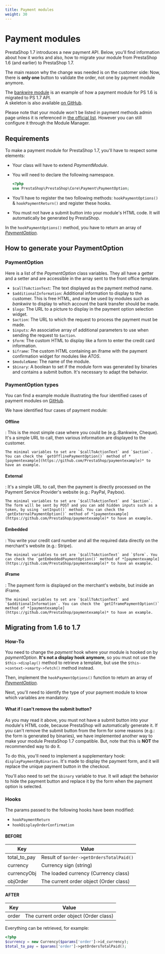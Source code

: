 ```yaml
---
title: Payment modules
weight: 30
---
```


Payment modules
===============

PrestaShop 1.7 introduces a new payment API. Below, you'll find information about how it works and also, how to migrate your module from PrestaShop 1.6 (and earlier) to PrestaShop 1.7.

The main reason why the change was needed is on the customer side: Now, there is **only one** button to validate the order, not one by payment module anymore.

The [bankwire module](https://github.com/PrestaShop/bankwire/pull/18) is an example of how a payment module for PS 1.6 is migrated to PS 1.7 API.<br/>
A skeleton is also available [on GitHub](https://github.com/PrestaShop/paymentexample). 

Please note that your module won't be listed in payment methods admin page unless it is referenced in [the official list](https://api.prestashop.com/xml/tab_modules_list_17.xml). However you can still configure it through the Module Manager.


Requirements
------------

To make a payment module for PrestaShop 1.7, you'll have to respect some elements:

-   Your class will have to extend *PaymentModule*.
-   You will need to declare the following namespace.

    ```php
    <?php
    use PrestaShop\PrestaShop\Core\Payment\PaymentOption;
    ```

-   You'll have to register the two following methods: `hookPaymentOptions()` & `hookPaymentReturn()` and register these hooks.
-   You must not have a submit button into your module's HTML code. It will automatically be generated by PrestaShop.

In the `hookPaymentOptions()` method, you have to return an array of *[PaymentOption](https://github.com/PrestaShop/PrestaShop/blob/8.0.x/src/Core/Payment/PaymentOption.php)*.

How to generate your PaymentOption
----------------------------------

### PaymentOption

Here is a list of the *PaymentOption* class variables. They all have a getter and a setter and are accessible in the array sent to the front office template.

-   `$callToActionText`: The text displayed as the payment method name.
-   `$additionalInformation`: Additional information to display to the customer. This is free HTML, and may be used by modules such as *bankwire* to display to which account the bank transfer should be made.
-   `$logo`: The URL to a picture to display in the payment option selection widget.
-   `$action`: The URL to which the request to process the payment must be made.
-   `$inputs`: An associative array of additional parameters to use when sending the request to `$action`.
-   `$form`: The custom HTML to display like a form to enter the credit card information.
-   `$iframe`: The custom HTML containing an iframe with the payment confirmation widget for modules like *ATOS*.
-   `$moduleName`: The name of the module.
-   `$binary`: A boolean to set if the module form was generated by binaries and contains a submit button. It's necessary to adapt the behavior.

### PaymentOption types

You can find a example module illustrating the four identified cases of payment modules on [GitHub](https://github.com/PrestaShop/paymentexample).

We have identified four cases of payment module:

#### Offline

:   This is the most simple case where you could be (e.g.:Bankwire, Cheque).
    It's a simple URL to call, then various information are displayed to the customer.

    The minimal variables to set are `$callToActionText` and `$action`. You can check the `getOfflinePaymentOption()` method of *[paymentexample](https://github.com/PrestaShop/paymentexample)* to have an example.

#### External

:   It's a simple URL to call, then the payment is directly processed on the Payment Service Provider's website (e.g.: PayPal, Paybox).

    The minimal variables to set are `$callToActionText` and `$action`. The form will be sent by POST and you can add hidden inputs such as a token, by using `setInput()` method. You can check the `getExternalPaymentOption()` method of *[paymentexample](https://github.com/PrestaShop/paymentexample)* to have an example.

#### Embedded

:   You write your credit card number and all the required data directly on the merchant's website (e.g.: Stripe).

    The minimal variables to set are `$callToActionText` and `$form`. You can check the `getEmbeddedPaymentOption()` method of *[paymentexample](https://github.com/PrestaShop/paymentexample)* to have an example.

#### iFrame

:   The payment form is displayed on the merchant's website, but inside an iFrame.

    The minimal variables to set are `$callToActionText` and `$additionalInformation`. You can check the `getIframePaymentOption()` method of *[paymentexample](https://github.com/PrestaShop/paymentexample)* to have an example.

Migrating from 1.6 to 1.7
-------------------------

### How-To

You need to change the *payment* hook where your module is hooked on by *paymentOption*. **It's not a display hook anymore**, so you must not use the `$this->display()` method to retrieve a template, but use the `$this->context->smarty->fetch()` method instead.

Then, implement the `hookPaymentOptions()` function to return an array of *[PaymentOption](https://github.com/PrestaShop/PrestaShop/blob/8.0.x/src/Core/Payment/PaymentOption.php)*.

Next, you'll need to identify the type of your payment module to know which variables are mandatory.

#### What if I can't remove the submit button?

As you may read it above, you must not have a submit button into your module's HTML code, because PrestaShop will automatically generate it. If you can't remove the submit button from the form for some reasons (e.g.: the form is generated by binaries), we have implemented another way to make your module PrestaShop 1.7 compatible. But, note that this is
**NOT** the recommended way to do it.

To do this, you'll need to implement a supplementary hook: `displayPaymentByBinaries`. It's made to display the payment form, and
it will replace the unique payment button in the checkout.

You'll also need to set the `$binary` variable to *true*. It will adapt the behavior to hide the payment button and replace it by the form when the payment option is selected.

### Hooks

The params passed to the following hooks have been modified:

-   `hookPaymentReturn`
-   `hookDisplayOrderConfirmation`

#### BEFORE

  Key             |Value
  --------------- |-------------------------------------------
  total_to_pay    | Result of `$order->getOrdersTotalPaid()`
  currency        | Currency sign (string)
  currencyObj     | The loaded currency (Currency class)
  objOrder        | The current order object (Order class)

#### AFTER

  Key           | Value
  ------------- |------------------------------------------
  order         | The current order object (Order class)

Everything can be retrieved, for example:

```php
<?php
$currency = new Currency($params['order']->id_currency);
$total_to_pay = $params['order']->getOrdersTotalPaid();
```
